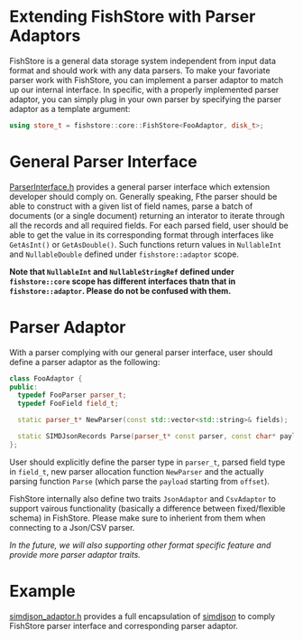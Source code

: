 # Extending FishStore with Parser Adaptors

FishStore is a general data storage system independent from input data format and should work with any data parsers. To make your favoriate parser work with FishStore, you can implement a parser adaptor to match up our internal interface. In specific, with a properly implemented parser adaptor, you can simply plug in your own parser by specifying the parser adaptor as a template argument:

```cpp
using store_t = fishstore::core::FishStore<FooAdaptor, disk_t>;
```

# General Parser Interface
[ParserInterface.h](ParserInterface.h) provides a general parser interface which extension developer should comply on. Generally speaking, Fthe parser should be able to construct with a given list of field names, parse a batch of documents (or a single document) returning an interator to iterate through all the records and all required fields. For each parsed field, user should be able to get the value in its corresponding format through interfaces like `GetAsInt()` or `GetAsDouble()`. Such functions return values in `NullableInt` and `NullableDouble` defined under `fishstore::adaptor` scope.

**Note that `NullableInt` and `NullableStringRef` defined under `fishstore::core` scope has different interfaces thatn that in `fishstore::adaptor`. Please do not be confused with them.**

# Parser Adaptor

With a parser complying with our general parser interface, user should define a parser adaptor as the following:

```cpp
class FooAdaptor {
public:
  typedef FooParser parser_t;
  typedef FooField field_t;

  static parser_t* NewParser(const std::vector<std::string>& fields);

  static SIMDJsonRecords Parse(parser_t* const parser, const char* payload, size_t length, size_t offset = 0);
};
```

User should explicitly define the parser type in `parser_t`, parsed field type in `field_t`, new parser allocation function `NewParser` and the actually parsing function `Parse` (which parse the `payload` starting from `offset`).

FishStore internally also define two traits `JsonAdaptor` and `CsvAdaptor` to support vairous functionality (basically a difference between fixed/flexible schema) in FishStore. Please make sure to inherient from them when connecting to a Json/CSV parser.

*In the future, we will also supporting other format specific feature and provide more parser adaptor traits.*

# Example
[simdjson_adaptor.h](simdjson_adaptor.h) provides a full encapsulation of [simdjson](https://github.com/lemire/simdjson) to comply FishStore parser interface and corresponding parser adaptor.
